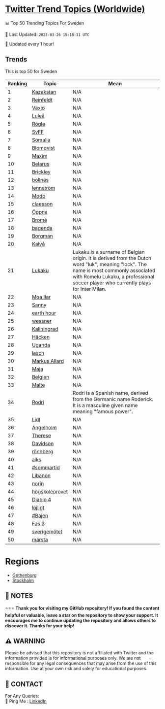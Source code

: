 [Twitter Trend Topics (Worldwide)](https://github.com/ErcinDedeoglu/Twitter-Trend-Topics)
==========


📊 Top 50 Trending Topics For Sweden

📆 Last Updated: `2023-03-26 15:18:11 UTC`

🔧 Updated every 1 hour!


## Trends

This is top 50 for Sweden

| Ranking | Topic | Mean |
| ------- | ------------ | ------------ |
| 1 | [Kazakstan](http://twitter.com/search?q=Kazakstan) | N/A |
| 2 | [Reinfeldt](http://twitter.com/search?q=Reinfeldt) | N/A |
| 3 | [Växjö](http://twitter.com/search?q=V%c3%a4xj%c3%b6) | N/A |
| 4 | [Luleå](http://twitter.com/search?q=Lule%c3%a5) | N/A |
| 5 | [Rögle](http://twitter.com/search?q=R%c3%b6gle) | N/A |
| 6 | [SvFF](http://twitter.com/search?q=SvFF) | N/A |
| 7 | [Somalia](http://twitter.com/search?q=Somalia) | N/A |
| 8 | [Blomqvist](http://twitter.com/search?q=Blomqvist) | N/A |
| 9 | [Maxim](http://twitter.com/search?q=Maxim) | N/A |
| 10 | [Belarus](http://twitter.com/search?q=Belarus) | N/A |
| 11 | [Brickley](http://twitter.com/search?q=Brickley) | N/A |
| 12 | [bollnäs](http://twitter.com/search?q=bolln%c3%a4s) | N/A |
| 13 | [lennström](http://twitter.com/search?q=lennstr%c3%b6m) | N/A |
| 14 | [Modo](http://twitter.com/search?q=Modo) | N/A |
| 15 | [claesson](http://twitter.com/search?q=claesson) | N/A |
| 16 | [Öppna](http://twitter.com/search?q=%c3%96ppna) | N/A |
| 17 | [Bromé](http://twitter.com/search?q=Brom%c3%a9) | N/A |
| 18 | [bagenda](http://twitter.com/search?q=bagenda) | N/A |
| 19 | [Borgman](http://twitter.com/search?q=Borgman) | N/A |
| 20 | [Kalvå](http://twitter.com/search?q=Kalv%c3%a5) | N/A |
| 21 | [Lukaku](http://twitter.com/search?q=Lukaku) | Lukaku is a surname of Belgian origin. It is derived from the Dutch word "luk", meaning "lock". The name is most commonly associated with Romelu Lukaku, a professional soccer player who currently plays for Inter Milan. |
| 22 | [Moa Ilar](http://twitter.com/search?q=Moa+Ilar) | N/A |
| 23 | [Sanny](http://twitter.com/search?q=Sanny) | N/A |
| 24 | [earth hour](http://twitter.com/search?q=earth+hour) | N/A |
| 25 | [wessner](http://twitter.com/search?q=wessner) | N/A |
| 26 | [Kaliningrad](http://twitter.com/search?q=Kaliningrad) | N/A |
| 27 | [Häcken](http://twitter.com/search?q=H%c3%a4cken) | N/A |
| 28 | [Uganda](http://twitter.com/search?q=Uganda) | N/A |
| 29 | [lasch](http://twitter.com/search?q=lasch) | N/A |
| 30 | [Markus Allard](http://twitter.com/search?q=Markus+Allard) | N/A |
| 31 | [Maja](http://twitter.com/search?q=Maja) | N/A |
| 32 | [Belgien](http://twitter.com/search?q=Belgien) | N/A |
| 33 | [Malte](http://twitter.com/search?q=Malte) | N/A |
| 34 | [Rodri](http://twitter.com/search?q=Rodri) | Rodri is a Spanish name, derived from the Germanic name Roderick. It is a masculine given name meaning "famous power". |
| 35 | [Lidl](http://twitter.com/search?q=Lidl) | N/A |
| 36 | [Ängelholm](http://twitter.com/search?q=%c3%84ngelholm) | N/A |
| 37 | [Therese](http://twitter.com/search?q=Therese) | N/A |
| 38 | [Davidson](http://twitter.com/search?q=Davidson) | N/A |
| 39 | [rönnberg](http://twitter.com/search?q=r%c3%b6nnberg) | N/A |
| 40 | [aiks](http://twitter.com/search?q=aiks) | N/A |
| 41 | [#sommartid](http://twitter.com/search?q=%23sommartid) | N/A |
| 42 | [Libanon](http://twitter.com/search?q=Libanon) | N/A |
| 43 | [norin](http://twitter.com/search?q=norin) | N/A |
| 44 | [högskoleprovet](http://twitter.com/search?q=h%c3%b6gskoleprovet) | N/A |
| 45 | [Diablo 4](http://twitter.com/search?q=Diablo+4) | N/A |
| 46 | [löjligt](http://twitter.com/search?q=l%c3%b6jligt) | N/A |
| 47 | [#Bajen](http://twitter.com/search?q=%23Bajen) | N/A |
| 48 | [Fas 3](http://twitter.com/search?q=Fas+3) | N/A |
| 49 | [sverigemötet](http://twitter.com/search?q=sverigem%c3%b6tet) | N/A |
| 50 | [märsta](http://twitter.com/search?q=m%c3%a4rsta) | N/A |



# Regions

* [Gothenburg](</Sweden/Gothenburg.md>)
* [Stockholm](</Sweden/Stockholm.md>)



## 📝 NOTES

⭐⭐⭐ **Thank you for visiting my GitHub repository! If you found the content helpful or valuable, leave a star on the repository to show your support. It encourages me to continue updating the repository and allows others to discover it. Thanks for your help!**


## ⚠️ WARNING

Please be advised that this repository is not affiliated with Twitter and the information provided is for informational purposes only. We are not responsible for any legal consequences that may arise from the use of this information. Use at your own risk and solely for educational purposes.


## 📨 CONTACT

 For Any Queries:  
            🏓 Ping Me : [LinkedIn](https://www.linkedin.com/in/ercindedeoglu/)
